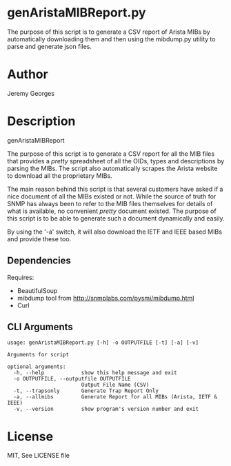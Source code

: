 # genAristaMIBReport.py 

The purpose of this script is to generate a CSV report of Arista MIBs by automatically downloading them
and then using the mibdump.py utility to parse and generate json files.

# Author
Jeremy Georges 

# Description
genAristaMIBReport

The purpose of this script is to generate a CSV report for all the MIB files that provides a *pretty* spreadsheet
of all the OIDs, types and descriptions by parsing the MIBs. The script also automatically scrapes the Arista website
to download all the proprietary MIBs.

The main reason behind this script is that several customers have asked if a nice document of all the MIBs existed or not. 
While the source of truth for SNMP has always been to refer to the MIB files themselves for details of what is available, 
no convenient *pretty* document existed. The purpose of this script is to be able to generate such a document dynamically
and easily. 

By using the '-a' switch, it will also download the IETF and IEEE based MIBs and provide these too.

## Dependencies
Requires:
* BeautifulSoup 
* mibdump tool from http://snmplabs.com/pysmi/mibdump.html
* Curl

## CLI Arguments

```
usage: genAristaMIBReport.py [-h] -o OUTPUTFILE [-t] [-a] [-v]

Arguments for script

optional arguments:
  -h, --help            show this help message and exit
  -o OUTPUTFILE, --outputfile OUTPUTFILE
                        Output File Name (CSV)
  -t, --trapsonly       Generate Trap Report Only
  -a, --allmibs         Generate Report for all MIBs (Arista, IETF & IEEE)
  -v, --version         show program's version number and exit
```
 


License
=======
MIT, See LICENSE file
